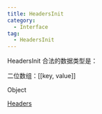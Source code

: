 ```yaml
---
title: HeadersInit
category:
  - Interface
tag:
  - HeadersInit
---
```


HeadersInit
合法的数据类型是：

二位数组：\[\[key, value\]\]

Object

[Headers](https://developer.mozilla.org/zh-CN/docs/Web/API/Headers)
